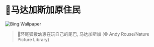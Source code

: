 # 🔖马达加斯加原住民

![Bing Wallpaper](https://www.bing.com/th?id=OHR.BabyLemur_ZH-CN6617977758_1920x1080.jpg&rf=LaDigue_1920x1080.jpg&pid=hp)

> 📝环尾狐猴幼崽在玩自己的尾巴‌, 马达加斯加 (© Andy Rouse/Nature Picture Library)

